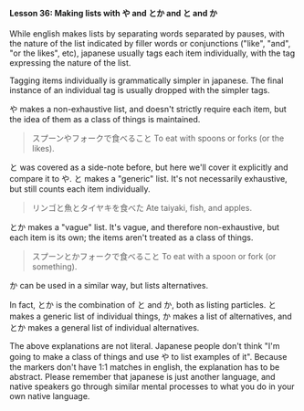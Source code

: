 #### Lesson 36: Making lists with や and とか and と and か

While english makes lists by separating words separated by pauses, with the nature of the list indicated by filler words or conjunctions ("like", "and", "or the likes", etc), japanese usually tags each item individually, with the tag expressing the nature of the list.

Tagging items individually is grammatically simpler in japanese. The final instance of an individual tag is usually dropped with the simpler tags.

や makes a non-exhaustive list, and doesn't strictly require each item, but the idea of them as a class of things is maintained.

> スプーンやフォークで食べること To eat with spoons or forks (or the likes).

と was covered as a side-note before, but here we'll cover it explicitly and compare it to や. と makes a "generic" list. It's not necessarily exhaustive, but still counts each item individually.

> リンゴと魚とタイヤキを食べた Ate taiyaki, fish, and apples.

とか makes a "vague" list. It's vague, and therefore non-exhaustive, but each item is its own; the items aren't treated as a class of things.

> スプーンとかフォークで食べること To eat with a spoon or fork (or something).

か can be used in a similar way, but lists alternatives.

In fact, とか is the combination of と and か, both as listing particles. と makes a generic list of individual things, か makes a list of alternatives, and とか makes a general list of individual alternatives.

The above explanations are not literal. Japanese people don't think "I'm going to make a class of things and use や to list examples of it". Because the markers don't have 1:1 matches in english, the explanation has to be abstract. Please remember that japanese is just another language, and native speakers go through similar mental processes to what you do in your own native language.

